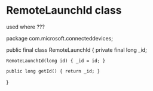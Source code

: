 # RemoteLaunchId class
used where ???

package com.microsoft.connecteddevices;

public final class RemoteLaunchId {
    private final long _id;

    RemoteLaunchId(long id) { _id = id; }

    public long getId() { return _id; }
}

